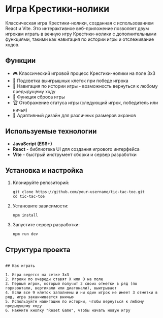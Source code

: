 # Игра Крестики-нолики

Классическая игра Крестики-нолики, созданная с использованием React и Vite. Это интерактивное веб-приложение позволяет двум игрокам играть в вечную игру Крестики-нолики с дополнительными функциями, такими как навигация по истории игры и отслеживание ходов.

## Функции

- 🎮 Классический игровой процесс Крестики-нолики на поле 3x3
- 🎯 Подсветка выигрышных клеток при победе игрока
- 📜 Навигация по истории игры - возможность вернуться к любому предыдущему ходу
- 🔄 Функция сброса игры
- 🏆 Отображение статуса игры (следующий игрок, победитель или ничья)
- 📱 Адаптивный дизайн для различных размеров экранов

## Используемые технологии
- **JavaScript (ES6+)**
- **React** - библиотека UI для создания игрового интерфейса
- **Vite** - быстрый инструмент сборки и сервер разработки


## Установка и настройка

1. Клонируйте репозиторий:
   ```
   git clone https://github.com/your-username/tic-tac-toe.git
   cd tic-tac-toe
   ```

2. Установите зависимости:
   ```
   npm install
   ```

3. Запустите сервер разработки:
   ```
   npm run dev
   ```
   
## Структура проекта

```

## Как играть

1. Игра ведется на сетке 3x3
2. Игроки по очереди ставят X или O на поле
3. Первый игрок, который получит 3 своих отметки в ряд (по горизонтали, вертикали или диагонали), выигрывает
4. Если все 9 клеток заполнены и ни один игрок не имеет 3 отметки в ряд, игра заканчивается вничью
5. Используйте навигацию по истории, чтобы вернуться к любому предыдущему ходу
6. Нажмите кнопку "Reset Game", чтобы начать новую игру
